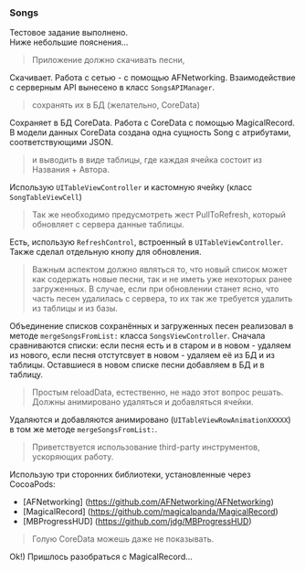 ### Songs
Тестовое задание выполнено.   
Ниже небольшие пояснения...
 
> Приложение должно скачивать песни, 

Скачивает. Работа с сетью - с помощью AFNetworking. Взаимодействие с серверным API вынесено в класс `SongsAPIManager`.

> сохранять их в БД (желательно, CoreData) 
    
Сохраняет в БД CoreData. Работа с CoreData с помощью MagicalRecord.   
В модели данных CoreData создана одна сущность Song c атрибутами, соответствующими JSON.

> и выводить в виде таблицы, где каждая ячейка состоит из Названия + Автора. 

Использую `UITableViewController` и кастомную ячейку (класс `SongTableViewCell`)

> Так же необходимо предусмотреть жест PullToRefresh, который обновляет с сервера данные таблицы. 

Есть, использую `RefreshControl`, встроенный в `UITableViewController`.   
Также сделал отдельную кнопу для обновления.

> Важным аспектом должно являться то, что новый список может как содержать новые песни, так и не иметь уже некоторых ранее загруженных. В случае, если при обновлении станет ясно, что часть песен удалилась с сервера, то их так же требуется удалить из таблицы и из базы.

Объединение списков сохранённых и загруженных песен реализовал в методе `mergeSongsFromList:` класса `SongsViewController`.
Сначала сравниваются списки: если песня есть и в старом и в новом - удаляем из нового, 
если песня отстутсвует в новом - удаляем её из БД и из таблицы. Оставшиеся в новом списке песни добавляем в БД и в таблицу. 

> Простым reloadData, естественно, не надо этот вопрос решать. Должны анимировано удаляться и добавляться ячейки. 

Удаляются и добавляются анимировано (`UITableViewRowAnimationXXXXX`) в том же методе `mergeSongsFromList:`.

> Приветствуется использование third-party инструментов, ускоряющих работу.

Использую три сторонних библиотеки, установленные через CocoaPods:
- [AFNetworking] (https://github.com/AFNetworking/AFNetworking)
- [MagicalRecord] (https://github.com/magicalpanda/MagicalRecord)
- [MBProgressHUD] (https://github.com/jdg/MBProgressHUD)

> Голую CoreData можешь даже не показывать.

Ok!) Пришлось разобраться с MagicalRecord...

